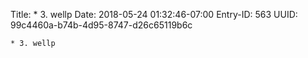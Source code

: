 Title: * 3. wellp
Date: 2018-05-24 01:32:46-07:00
Entry-ID: 563
UUID: 99c4460a-b74b-4d95-8747-d26c65119b6c

`* 3. wellp`